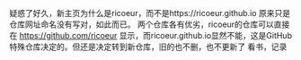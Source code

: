 疑惑了好久，新主页为什么是ricoeur，而不是https://ricoeur.github.io
原来只是仓库网址命名没有写对，如此而已。
两个仓库各有优劣，ricoeur的仓库可以直接在 https://github.com/ricoeur 显示，而ricoeur.github.io显然不能，这是GitHub特殊仓库决定的。但还是决定转到新仓库，旧的也不删，也不更新了
看书，记录